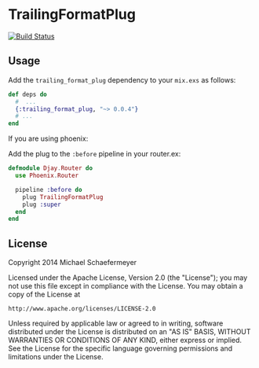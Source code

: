 TrailingFormatPlug
==================
[![Build Status](https://travis-ci.org/mschae/trailing_format_plug.svg?branch=master)](https://travis-ci.org/mschae/trailing_format_plug)

## Usage

Add the `trailing_format_plug` dependency to your `mix.exs` as follows:

```elixir
def deps do
  #  ...
  {:trailing_format_plug, "~> 0.0.4"}
  # ...
end
```

If you are using phoenix:

Add the plug to the `:before` pipeline in your router.ex:

```elixir
defmodule Djay.Router do
  use Phoenix.Router

  pipeline :before do
    plug TrailingFormatPlug
    plug :super
  end
end
```

## License

Copyright 2014 Michael Schaefermeyer

Licensed under the Apache License, Version 2.0 (the "License");
you may not use this file except in compliance with the License.
You may obtain a copy of the License at

    http://www.apache.org/licenses/LICENSE-2.0

Unless required by applicable law or agreed to in writing, software
distributed under the License is distributed on an "AS IS" BASIS,
WITHOUT WARRANTIES OR CONDITIONS OF ANY KIND, either express or implied.
See the License for the specific language governing permissions and
limitations under the License.
